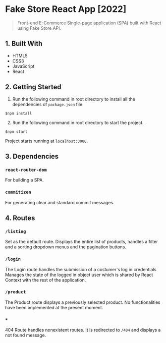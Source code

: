 # Fake Store React App [2022]

>Front-end E-Commerce Single-page application (SPA) built with React using Fake Store API.

## 1. Built With 
- HTML5
- CSS3
- JavaScript
- React

## 2. Getting Started
1. Run the following command in root directory to install all the dependencies of `package.json` file. 
  ```
  $npm install
  ```
2. Run the following command in root directory to start the project. 
  ```
  $npm start
  ```
Project starts running at `localhost:3000`.

## 3. Dependencies
### `react-router-dom` 
For building a SPA. 
### `commitizen` 
For generating clear and standard commit messages.

## 4. Routes
### `/listing`
Set as the default route. Displays the entire list of products, handles a filter and a sorting dropdown menus and the pagination buttons.
### `/login`
The Login route handles the submission of a costumer's log in credentials. Manages the state of the logged in object user which is shared by React Context with the rest of the application.
### `/product` 
The Product route displays a previously selected product. No functionalities have been implemented at the present moment.
### `*` 
404 Route handles nonexistent routes. It is redirected to `/404` and displays a not found message.
